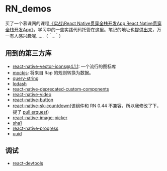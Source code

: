 # RN_demos
买了一个慕课网的课程[《实战\React Native贯穿全栈开发App React Native贯穿全栈开发App》](http://coding.imooc.com/learn/list/56.html)，学习中的一些实践代码托管在这里。笔记的地址也[提供出来](http://laputa-er.github.io/2017/05/01/%E6%85%95%E8%AF%BE%E7%BD%91/imooc_React-Native-%E8%B4%AF%E7%A9%BF%E5%85%A8%E6%A0%88%E5%BC%80%E5%8F%91-APP/)，万一有人感兴趣呢……（＾_＾）

## 用到的第三方库
 
+ [react-native-vector-icons@4.1.1](https://github.com/oblador/react-native-vector-icons): 一个流行的图标库
+ [mockjs](https://www.npmjs.com/package/mockjs): 将来自 Rap 的规则转换为数据。
+ [query-string](https://www.npmjs.com/package/query-string)
+ [lodash](https://www.npmjs.com/package/lodash)
+ [react-native-deprecated-custom-components](https://www.npmjs.com/package/react-native-deprecated-custom-components)
+ [react-native-video](https://www.npmjs.com/package/react-native-video)
+ [react-native-button](https://www.npmjs.com/package/react-native-button)
+ [react-native-sk-countdown](https://github.com/shigebeyond/react-native-sk-countdown)(该组件和 RN 0.44 不兼容，所以我修改了下，提了 [pull erquest](https://github.com/shigebeyond/react-native-sk-countdown/pull/11))
+ [react-native-image-picker](https://github.com/react-community/react-native-image-picker)
+ [sha1](https://www.npmjs.com/package/sha1)
+ [react-native-progress](https://github.com/oblador/react-native-progress)
+ [uuid](https://www.npmjs.com/package/uuid)

## 调试
+ [react-devtools](http://reactnative.cn/docs/0.44/debugging.html)
